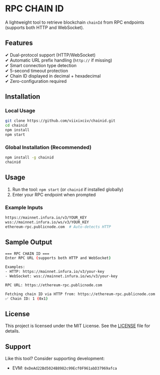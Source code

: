 # RPC CHAIN ID

A lightweight tool to retrieve blockchain `chainId` from RPC endpoints (supports both HTTP and WebSocket).

## Features

✔ Dual-protocol support (HTTP/WebSocket)  
✔ Automatic URL prefix handling (`http://` if missing)  
✔ Smart connection type detection  
✔ 5-second timeout protection  
✔ Chain ID displayed in decimal + hexadecimal  
✔ Zero-configuration required

## Installation

### Local Usage

```bash
git clone https://github.com/viixixciv/chainid.git
cd chainid
npm install
npm start
```

### Global Installation (Recommended)

```bash
npm install -g chainid
chainid
```

## Usage

1. Run the tool: `npm start` (or `chainid` if installed globally)
2. Enter your RPC endpoint when prompted

### Example Inputs

```bash
https://mainnet.infura.io/v3/YOUR_KEY
wss://mainnet.infura.io/ws/v3/YOUR_KEY
ethereum-rpc.publicnode.com  # Auto-detects HTTP
```

## Sample Output

```bash
=== RPC CHAIN ID ===
Enter RPC URL (supports both HTTP and WebSocket)

Examples:
- HTTP: https://mainnet.infura.io/v3/your-key
- WebSocket: wss://mainnet.infura.io/ws/v3/your-key

RPC URL: https://ethereum-rpc.publicnode.com

Fetching chain ID via HTTP from: https://ethereum-rpc.publicnode.com
✅ Chain ID: 1 (0x1)
```

## License

This project is licensed under the MIT License. See the [LICENSE](https://github.com/viixixciv/chainid/blob/main/LICENSE) file for details.

## Support

Like this tool? Consider supporting development:

- EVM: `0xDeAd22Bd5024B8982c99Ecf0F961abD37969afca`
